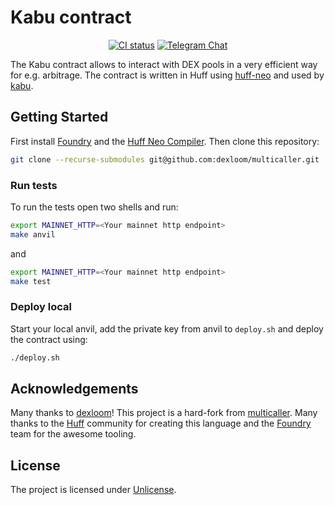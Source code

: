 # Kabu contract
<div align="center">

[![CI status](https://github.com/cakevm/kabu-contract/actions/workflows/ci.yml/badge.svg?branch=main)][gh-kabu]
[![Telegram Chat][tg-badge]][tg-url]

[gh-kabu]: https://github.com/cakevm/kabu-contract/actions/workflows/ci.yml
[tg-badge]: https://img.shields.io/badge/telegram-kabu-2C5E3D?style=plastic&logo=telegram
[tg-url]: https://t.me/joinkabu

</div>

The Kabu contract allows to interact with DEX pools in a very efficient way for e.g. arbitrage. The contract is written in Huff using [huff-neo](https://github.com/cakevm/huff-neo) and used by [kabu](https://github.com/cakevm/kabu).

## Getting Started
First install [Foundry](https://github.com/foundry-rs/foundry) and the [Huff Neo Compiler](https://github.com/cakevm/huff-neo). Then clone this repository:
```sh
git clone --recurse-submodules git@github.com:dexloom/multicaller.git
```

### Run tests
To run the tests open two shells and run:
```sh
export MAINNET_HTTP=<Your mainnet http endpoint>
make anvil
```
and
```sh
export MAINNET_HTTP=<Your mainnet http endpoint>
make test
```

### Deploy local
Start your local anvil, add the private key from anvil to `deploy.sh` and deploy the contract using:
```sh
./deploy.sh
```


## Acknowledgements
Many thanks to [dexloom](https://github.com/dexloom)! This project is a hard-fork from [multicaller](https://github.com/dexloom/multicaller). Many thanks to the [Huff](https://github.com/huff-language) community for creating this language and the [Foundry](https://github.com/foundry-rs/foundry) team for the awesome tooling.


## License
The project is licensed under [Unlicense](./LICENSE).



